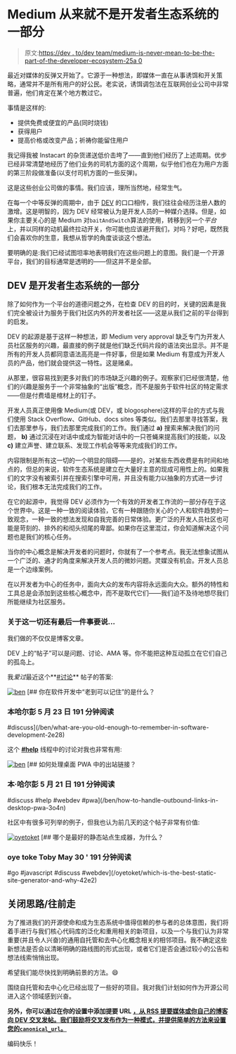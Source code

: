 # Medium 从来就不是开发者生态系统的一部分

> 原文:[https://dev . to/dev team/medium-is-never-mean-to-be-the-part-of-the-developer-ecosystem-25a 0](https://dev.to/devteam/medium-was-never-meant-to-be-a-part-of-the-developer-ecosystem-25a0)

最近对媒体的反弹又开始了。它源于一种想法，即媒体一直在从事诱饵和开关策略，通常并不是所有用户的好公民。老实说，诱饵调包法在互联网创业公司中非常普遍，他们肯定在某个地方教过它。

事情是这样的:

*   提供免费或便宜的产品(同时烧钱)
*   获得用户
*   提高价格或改变产品；祈祷你能留住用户

我记得我被 Instacart 的杂货递送低价击垮了——直到他们经历了上述周期。优步已经非常清楚地经历了他们业务的司机方面的这个周期，似乎他们也在为用户方面的第三阶段做准备(以支付司机方面的一些反弹)。

这是这些创业公司做的事情。我们应该，理所当然地，经常生气。

在每一个中等反弹的周期中，由于 [DEV](https://dev.to) 的口口相传，我们往往会经历注册人数的激增。这是明智的，因为 DEV 经常被认为是开发人员的一种媒介选择。但是，如果你主要关心的是 Medium 对`baitAndSwitch`算法的使用，转移到另一个*平台*上，并以同样的动机最终拉动开关，你可能也应该避开我们，对吗？好吧，既然我们会喜欢你的生意，我想从哲学的角度谈谈这个想法。

要明确的是:我们已经试图坦率地表明我们在这些问题上的意图。我们是一个开源平台，我们的目标通常是透明的——但这并不是全部。

## [](#dev-is-a-part-of-the-developer-ecosystem)**DEV 是开发者生态系统的一部分**

除了如何作为一个平台的道德问题之外，在检查 DEV 的目的时，关键的因素是我们完全被设计为服务于我们社区内外的开发者社区——这是从我们之前的平台得到的启发。

DEV 的起源是基于这样一种想法，即 Medium very approval 缺乏专门为开发人员社区服务的兴趣，最直接的例子就是他们缺乏代码片段的语法突出显示。并不是所有的开发人员都同意语法高亮是一件好事，但是如果 Medium 有意成为开发人员的产品，他们就会提供这一特性。这是赌桌。

从那里，很容易找到更多对我们的市场缺乏兴趣的例子。观察家们已经很清楚，他们的兴趣是服务于一个非常抽象的“出版”概念，而不是服务于软件社区的特定需求——但是付费墙是棺材上的钉子。

开发人员真正使用像 Medium(或 DEV，或 blogosphere)这样的平台的方式与我们使用 Stack Overflow、GitHub、docs sites 等类似。我们去那里寻找答案，我们去那里参与，我们去那里完成我们的工作。我们通过 **a)** 搜索来解决我们的问题， **b)** 通过沉浸在对话中或成为智能对话中的一只苍蝇来提高我们的技能，以及 **c)** 建立声誉、建立联系、发现工作机会等等来完成我们的工作。

内容限制是所有这一切的一个明显的阻碍——是的，对某些东西收费是有时间和地点的，但总的来说，软件生态系统是建立在大量好主意的现成可用性上的。如果我们的文字没有被索引并在搜索引擎中可用，并且没有能力以抽象的方式进一步讨论，我们根本无法完成我们的工作。

在它的起源中，我觉得 DEV 必须作为一个有效的开发者工作流的一部分存在于这个世界中。这是一种一致的阅读体验，它有一种跟随你关心的个人和软件趋势的一致观念，一种一致的想法发现和自我完善的日常体验。更广泛的开发人员社区也可能是苛刻的、排外的和彻头彻尾的卑鄙。如果你在这里混过，你会知道解决这个问题也是我们的核心任务。

当你的中心概念是解决开发者的问题时，你就有了一个参考点。我无法想象试图从一个广泛的、通才的角度来解决开发人员的微妙问题。灵媒没有机会。开发人员总是一个边缘案例。

在以开发者为中心的任务中，面向大众的发布内容将永远面向大众。额外的特性和工具总是会添加到这些核心概念中，而不是取代它们——我们迫不及待地想尽我们所能继续为社区服务。

### 关于这一切还有最后一件事要说...

我们做的不仅仅是博客文章。

DEV 上的“帖子”可以是问题、讨论、AMA 等。你不能把这种互动孤立在它们自己的孤岛上。

我*爱过*最近这个**[#讨论](https://dev.to/t/discuss)** 帖子的答案:

[![ben](../Images/fe64a787b888dfb20fc13ad1e466da3d.png)](/ben) [## 你在软件开发中“老到可以记住”的是什么？

### 本哈尔彭 5 月 23 日 191 分钟阅读

#discuss](/ben/what-are-you-old-enough-to-remember-in-software-development-2e28)

这个 **[#help](https://dev.to/t/help)** 线程中的讨论对我也非常有用:

[![ben](../Images/fe64a787b888dfb20fc13ad1e466da3d.png)](/ben) [## 如何处理桌面 PWA 中的出站链接？

### 本·哈尔彭 5 月 21 日 191 分钟阅读

#discuss #help #webdev #pwa](/ben/how-to-handle-outbound-links-in-desktop-pwa-3o4n)

社区中有很多可列举的例子，但我也认为前几天的这个帖子非常有价值:

[![oyetoket](../Images/2b9c360f105ef29d22a9ddaa7dfcb8ee.png)](/oyetoket) [## 哪个是最好的静态站点生成器，为什么？

### oye toke Toby May 30 ' 191 分钟阅读

#go #javascript #discuss #webdev](/oyetoket/which-is-the-best-static-site-generator-and-why-42e2)

## [](#closing-thoughtsgoing-forward)关闭思路/往前走

为了推进我们的开源使命和成为生态系统中值得信赖的参与者的总体意图，我们将着手进行与我们核心代码库的泛化和重用相关的新项目，以及一个与我们认为非常重要(并且令人兴奋)的通用自托管和去中心化概念相关的相邻项目。我不确定这些新想法是否会以清晰明确的路线图的形式出现，或者它们是否会通过较小的公告和想法线索悄悄出现。

希望我们能尽快找到明确前景的方法。😄

围绕自托管和去中心化已经出现了一些好的项目。我对我们计划如何作为开源公司进入这个领域感到兴奋。

**另外，你可以通过在你的设置中添加提要 URL [，从 RSS 提要媒体或你自己的博客向 DEV 交叉发帖。我们鼓励将交叉发布作为一种模式，并提供简单的方法来设置您的`canonical_url`。](https://dev.to/settings/publishing-from-rss)**

编码快乐！